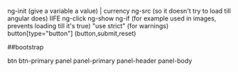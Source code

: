 ng-init (give a variable a value)
| currency
ng-src (so it doesn't try to load till angular does)
IIFE
ng-click
ng-show
ng-if (for example used in images, prevents loading till it's true)
"use strict" (for warnings)
button[type="button"] (button,submit,reset)

##bootstrap

btn btn-primary
panel panel-primary
    panel-header
    panel-body